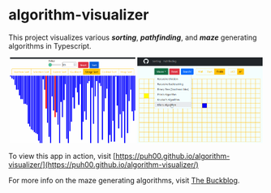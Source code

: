 # algorithm-visualizer
This project visualizes various ***sorting***, ***pathfinding***, and ***maze*** generating algorithms in Typescript.

<p align="middle">
  <img src="src/assets/sort.gif" width="49%" />
  <img src="src/assets/maze.gif" width="49%" /> 
</p>


To view this app in action, visit [https://puh00.github.io/algorithm-visualizer/](https://puh00.github.io/algorithm-visualizer/)

For more info on the maze generating algorithms, visit [The Buckblog](https://weblog.jamisbuck.org/2011/2/7/maze-generation-algorithm-recap).
